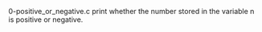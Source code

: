 0-positive_or_negative.c print whether the number stored in the variable n is positive or negative.
